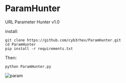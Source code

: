 # ParamHunter
URL Parameter Hunter v1.0

install:

```
git clone https://github.com/cyb3rhex/ParamHunter.git
cd ParamHunter
pip install -r requirements.txt
```

Then:
```
python ParamHunter.py
```

<img src="https://i.ibb.co/0hnZP3b/param.png" alt="param" border="0">
